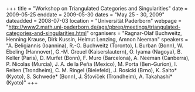 +++
title = "Workshop on Triangulated Categories and Singularities"
date = 2009-05-25
enddate = 2009-05-30
dates = "May 25 - 30, 2009"
dateadded = 2008-07-03
location = "Universität Paderborn"
webpage = "http://www2.math.uni-paderborn.de/ags/pbrep/meetings/triangulated-categories-and-singularities.html"
organisers = "Ragnar-Olaf Buchweitz, Henning Krause, Dirk Kussin, Helmut Lenzing, Amnon Neeman"
speakers = "A. Beligiannis (Ioannina), R.-O. Buchweitz (Toronto), I. Burban (Bonn), W. Ebeling (Hannover), G.-M. Greuel (Kaiserslautern), O. Iyama (Nagoya), B. Keller (Paris), D. Murfet (Bonn), F. Muro (Barcelona), A. Neeman (Canberra), P. Nicolas (Murcia), J. A. de la Peña (Mexico), M. Porta (Ben-Gurion), I. Reiten (Trondheim), C. M. Ringel (Bielefeld), J. Rosicki (Brno), K. Saito* (Kyoto), S. Schwede* (Bonn), J. Šťovíček (Trondheim), A. Takahashi* (Kyoto)"
+++
